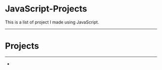 # JavaScript-Projects

<p>This is a list of project I made using JavaScript.</p>
<hr>

<h1>Projects</h1>
<hr>
<ul>
  <li><a src="/Basic_JavaScript_Projects></a></li>
</ul>
